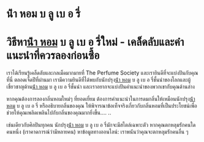 # น้ํา หอม บ ลู เบ อ รี่
# วิธีหา[น้ํา หอม](https://ceresaperfume.com) บ ลู เบ อ รี่ใหม่ - เคล็ดลับและคำแนะนำที่ควรลองก่อนซื้อ
เราได้เรียนรู้เคล็ดลับและกลเม็ดมากมายที่ The Perfume Society และเรายินดีที่จะแบ่งปันกับคุณที่นี่ ตลอดเจ็ดปีที่ผ่านมา เรามีความยินดีที่ได้พบกับนักปรุง[น้ํา หอม](https://ceresaperfume.com) บ ลู เบ อ รี่ชั้นนำของโลกและผู้เชี่ยวชาญด้าน[น้ํา หอม](https://ceresaperfume.com) บ ลู เบ อ รี่ชั้นนำ และเราอยากจะแบ่งปันคำแนะนำของพวกเขากับคุณด้านล่าง

หากคุณต้องการลองกลิ่นหอมใหม่ๆ ที่ยอดเยี่ยม ต้องการคำแนะนำในการดมกลิ่นให้เหมือนนักปรุง[น้ํา หอม](https://ceresaperfume.com) บ ลู เบ อ รี่ หรืออธิบายกลิ่นของคุณ ให้พิจารณาข้อเท็จจริงเกี่ยวกับกลิ่นหอมที่เป็นประโยชน์เพื่อช่วยให้คุณเพลิดเพลินไปกับกลิ่นของคุณมากยิ่งขึ้น.... ..

เช่นเดียวกับศิลปินทุกคน นักปรุง[น้ํา หอม](https://ceresaperfume.com) บ ลู เบ อ รี่มักจะมีสไตล์เฉพาะตัว หากคุณตกหลุมรักคนใดคนหนึ่ง (เราคาดการณ์ว่ามีหลายคน) หาข้อมูลทางออนไลน์: เราพนันว่าคุณจะตกหลุมรักคนอื่น ๆ